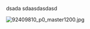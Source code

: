 dsada
sdaasdasdasd

![92409810_p0_master1200.jpg](http://localhost:8000/media/images/body/2179cf8a-9ddb-4349-ad65-c64fe754eb0b.jpg)
